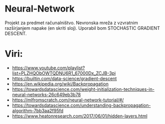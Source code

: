 # Neural-Network
Projekt za predmet računalništvo. Nevronska mreža z vzvratnim razširjanjem napake (en skriti sloj).
Uporabil bom STOCHASTIC GRADIENT DESCENT.

# Viri:
- https://www.youtube.com/playlist?list=PLZHQObOWTQDNU6R1_67000Dx_ZCJB-3pi
- https://builtin.com/data-science/gradient-descent
- https://en.wikipedia.org/wiki/Backpropagation
- https://towardsdatascience.com/weight-initialization-techniques-in-neural-networks-26c649eb3b78
- https://mlfromscratch.com/neural-network-tutorial/#/
- https://towardsdatascience.com/understanding-backpropagation-algorithm-7bb3aa2f95fd
- https://www.heatonresearch.com/2017/06/01/hidden-layers.html